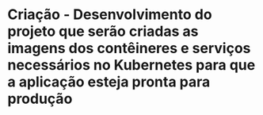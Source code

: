 # Criação - Desenvolvimento do projeto que serão criadas as imagens dos contêineres e serviços necessários no Kubernetes para que a aplicação esteja pronta para produção
